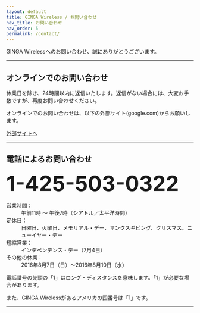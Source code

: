 ```yaml
---
layout: default
title: GINGA Wireless / お問い合わせ
nav_title: お問い合わせ
nav_order: 5
permalink: /contact/
---
```

<main>
  <div class="container">
    <p>GINGA Wirelessへのお問い合わせ、誠にありがとうございます。</p>
    <hr>
    <div>
      <h2>オンラインでのお問い合わせ</h2>
      <div class="alert alert-warning">
        <p>休業日を除き、24時間以内に返信いたします。返信がない場合には、大変お手数ですが、再度お問い合わせください。</p>
      </div>
      <p>オンラインでのお問い合わせは、以下の外部サイト(google.com)からお願いします。</p>
      <a href="https://docs.google.com/forms/d/1dC6fsDXxYNeQRDl4Sx6ly3f_HwbPVN9egNLDHMPQNXc/viewform" class="btn btn-warning btn-lg">外部サイトへ</a>
    </div>
    <hr>
    <div>
      <h2>電話によるお問い合わせ</h2>
      <span style="font-size: 400%;"><strong>1-425-503-0322</strong></span>
      <dl class="dl-horizontal">
        <dt>営業時間：</dt><dd>午前11時 ～ 午後7時（シアトル／太平洋時間）</dd>
        <dt>定休日：</dt><dd>日曜日、火曜日、メモリアル・デー、サンクスギビング、クリスマス、ニューイヤー・デー</dd>
        <dt>短縮営業：</dt><dd>インデペンデンス・デー（7月4日）</dd>
        <dt>その他の休業：</dt><dd>2016年8月7日（日）～2016年8月10日（水）</dd>
      </dl>
      <div class="alert alert-warning">
        <p>電話番号の先頭の「1」はロング・ディスタンスを意味します。「1」が必要な場合があります。</p>
        <p>また、GINGA Wirelessがあるアメリカの国番号は「1」です。</p>
      </div>
    </div>
    <hr>
  </div>
</main>

